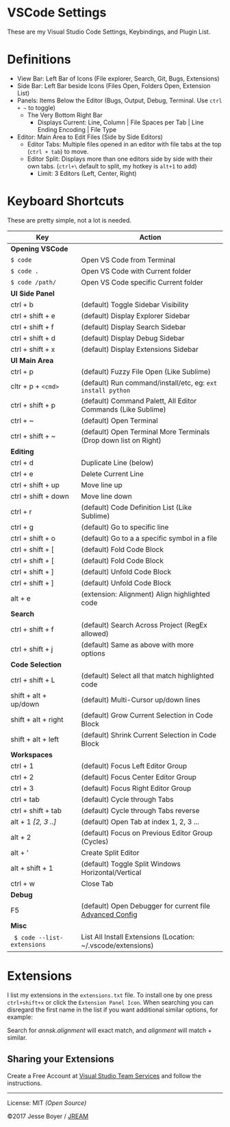 # VSCode Settings

These are my Visual Studio Code Settings, Keybindings, and Plugin List.

<!-- START doctoc -->
<!-- END doctoc -->

# Definitions
- View Bar: Left Bar of Icons (File explorer, Search, Git, Bugs, Extensions)
- Side Bar: Left Bar beside Icons (Files Open, Folders Open, Extension List)
- Panels: Items Below the Editor (Bugs, Output, Debug, Terminal. Use `ctrl + ~` to toggle)
    - The Very Bottom Right Bar
        - Displays Current: Line, Column | File Spaces per Tab | Line Ending Encoding | File Type
- Editor: Main Area to Edit Files (Side by Side Editors)
    - Editor Tabs: Multiple files opened in an editor with file tabs at the top (`ctrl + tab`) to move.
    - Editor Split: Displays more than one editors side by side with their own tabs. (`ctrl+\` default to split, my hotkey is `alt+1` to add)
        - Limit: 3 Editors (Left, Center, Right)

# Keyboard Shortcuts
These are pretty simple, not a lot is needed.

| Key | Action |
| ---- | ---- |
| **Opening VSCode** |  |
| `$ code` | Open VS Code from Terminal |
| `$ code .` | Open VS Code with Current folder |
| `$ code /path/` | Open VS Code specific Current folder |
| **UI Side Panel** |  |
| ctrl + b | (default) Toggle Sidebar Visibility |
| ctrl + shift + e | (default) Display Explorer Sidebar |
| ctrl + shift + f | (default) Display Search Sidebar |
| ctrl + shift + d | (default) Display Debug Sidebar |
| ctrl + shift + x | (default) Display Extensions Sidebar |
| **UI Main Area** |  |
| ctrl + p | (default) Fuzzy File Open (Like Sublime) |
| cltr + p + `<cmd>` | (default) Run command/install/etc, eg: `ext install python` |
| ctrl + shift + p | (default) Command Palett, All Editor Commands (Like Sublime) |
| ctrl + ~ | (default) Open Terminal |
| ctrl + shift + ~ | (default) Open Terminal More Terminals (Drop down list on Right) |
| **Editing** |  |
| ctrl + d | Duplicate Line (below) |
| ctrl + e | Delete Current Line |
| ctrl + shift + up | Move line up |
| ctrl + shift + down | Move line down |
| ctrl + r | (default) Code Definition List (Like Sublime) |
| ctrl + g | (default) Go to specific line |
| ctrl + shift + o | (default) Go to a a specific symbol in a file |
| ctrl + shift + [ | (default) Fold Code Block |
| ctrl + shift + [ | (default) Fold Code Block |
| ctrl + shift + ] | (default) Unfold Code Block |
| ctrl + shift + ] | (default) Unfold Code Block |
| alt + e | (extension: Alignment) Align highlighted code |
| **Search** |  |
| ctrl + shift + f | (default) Search Across Project (RegEx allowed) |
| ctrl + shift + j | (default) Same as above with more options |
| **Code Selection** |  |
| ctrl + shift + L | (default) Select all that match highlighted code |
| shift + alt + up/down | (default) Multi-Cursor up/down lines |
| shift + alt + right | (default) Grow Current Selection in Code Block |
| shift + alt + left | (default) Shrink Current Selection in Code Block |
| **Workspaces** |  |
| ctrl + 1 | (default) Focus Left Editor Group |
| ctrl + 2 | (default) Focus Center Editor Group |
| ctrl + 3 | (default) Focus Right Editor Group |
| ctrl + tab | (default) Cycle through Tabs |
| ctrl + shift + tab | (default) Cycle through Tabs reverse |
| alt + 1 *[2, 3 ..]* | (default) Open Tab at index 1, 2, 3 ... |
| alt + 2 | (default) Focus on Previous Editor Group (Cycles) |
| alt + ' | Create Split Editor |
| alt + shift + 1 | (default) Toggle Split Windows Horizontal/Vertical |
| ctrl + w | Close Tab |
| **Debug** |  |
| F5 | (default) Open Debugger for current file [Advanced Config](https://code.visualstudio.com/docs/editor/debugging#_launch-configurations) |
| **Misc** |  |
| ` $ code --list-extensions` | List All Install Extensions (Location:  ~/.vscode/extensions) |

# Extensions
I list my extensions in the `extensions.txt` file. To install one by one press `ctrl+shift+x` or click the `Extension Panel Icon`. When searching you can disregard the first name in the list if you want additional similar options, for example:

Search for *annsk.alignment* will exact match, and *alignment* will match + similar.

## Sharing your Extensions
Create a Free Account at [Visual Studio Team Services](https://www.visualstudio.com/en-us/docs/setup-admin/team-services/sign-up-for-visual-studio-team-services) and follow the instructions.

---
License: MIT *(Open Source)*

&copy;2017 Jesse Boyer / [JREAM](http://jream.com)
